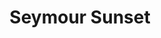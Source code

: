 ---
layout: product
product_id: 1419067555902
id: 1419067555902
title: Seymour Sunset
body_html: >-
  <p>Taken upon Mt. Seymour in Vancouver during the summer of 2017.</p>

  <p>We took a quick hike up Mt. Seymour to catch the evening sun going down. You’d be surprised that for such a short hike, the elevation gain really gets to you. Also not depicted in the photograph are the hoards of bugs that swarmed us.</p>

  <p> </p>
vendor: Connell McCarthy
product_type: Posters, Prints, & Visual Artwork
created_at: 2018-08-22T19:51:25-04:00
handle: seymour-sunset
updated_at: 2024-09-11T13:21:24-04:00
published_at: 2018-08-22T19:38:24-04:00
template_suffix: ""
published_scope: global
tags: aerial, Batch 01, mountain, mountains, Print, range, summer, sunset
status: active
admin_graphql_api_id: gid://shopify/Product/1419067555902
variants:
  - product_id: 1419067555902
    id: 39577175228478
    title: 8x10” / Full Colour
    price: "35.00"
    position: 1
    inventory_policy: continue
    compare_at_price: null
    option1: 8x10”
    option2: Full Colour
    option3: null
    created_at: 2021-09-01T14:35:22-04:00
    updated_at: 2023-10-27T20:29:36-04:00
    taxable: true
    barcode: ""
    fulfillment_service: manual
    grams: 208
    inventory_management: shopify
    requires_shipping: true
    sku: CM-PP-B1-10-XXS-FC
    weight: 0.208
    weight_unit: kg
    inventory_item_id: 41671615873086
    inventory_quantity: 100
    old_inventory_quantity: 100
    admin_graphql_api_id: gid://shopify/ProductVariant/39577175228478
    image_id: 6198858416190
  - product_id: 1419067555902
    id: 39577175261246
    title: 8x10” / Black & White
    price: "35.00"
    position: 2
    inventory_policy: continue
    compare_at_price: null
    option1: 8x10”
    option2: Black & White
    option3: null
    created_at: 2021-09-01T14:35:22-04:00
    updated_at: 2023-10-27T20:29:36-04:00
    taxable: true
    barcode: ""
    fulfillment_service: manual
    grams: 208
    inventory_management: shopify
    requires_shipping: true
    sku: CM-PP-B1-10-XXS-BW
    weight: 0.208
    weight_unit: kg
    inventory_item_id: 41671615905854
    inventory_quantity: 100
    old_inventory_quantity: 100
    admin_graphql_api_id: gid://shopify/ProductVariant/39577175261246
    image_id: 6198858350654
  - product_id: 1419067555902
    id: 39577175294014
    title: 8.5x11” / Full Colour
    price: "35.00"
    position: 3
    inventory_policy: continue
    compare_at_price: null
    option1: 8.5x11”
    option2: Full Colour
    option3: null
    created_at: 2021-09-01T14:35:22-04:00
    updated_at: 2023-10-27T20:29:36-04:00
    taxable: true
    barcode: ""
    fulfillment_service: manual
    grams: 208
    inventory_management: shopify
    requires_shipping: true
    sku: CM-PP-B1-10-XS-FC
    weight: 0.208
    weight_unit: kg
    inventory_item_id: 41671615938622
    inventory_quantity: 100
    old_inventory_quantity: 100
    admin_graphql_api_id: gid://shopify/ProductVariant/39577175294014
    image_id: 6198858416190
  - product_id: 1419067555902
    id: 39577175326782
    title: 8.5x11” / Black & White
    price: "35.00"
    position: 4
    inventory_policy: continue
    compare_at_price: null
    option1: 8.5x11”
    option2: Black & White
    option3: null
    created_at: 2021-09-01T14:35:22-04:00
    updated_at: 2023-10-27T20:29:36-04:00
    taxable: true
    barcode: ""
    fulfillment_service: manual
    grams: 208
    inventory_management: shopify
    requires_shipping: true
    sku: CM-PP-B1-10-XS-BW
    weight: 0.208
    weight_unit: kg
    inventory_item_id: 41671615971390
    inventory_quantity: 100
    old_inventory_quantity: 100
    admin_graphql_api_id: gid://shopify/ProductVariant/39577175326782
    image_id: 6198858350654
  - product_id: 1419067555902
    id: 39577175359550
    title: 13x19” / Full Colour
    price: "40.00"
    position: 5
    inventory_policy: continue
    compare_at_price: null
    option1: 13x19”
    option2: Full Colour
    option3: null
    created_at: 2021-09-01T14:35:22-04:00
    updated_at: 2023-10-27T20:29:36-04:00
    taxable: true
    barcode: ""
    fulfillment_service: manual
    grams: 208
    inventory_management: shopify
    requires_shipping: true
    sku: CM-PP-B1-10-S-FC
    weight: 0.208
    weight_unit: kg
    inventory_item_id: 41671616004158
    inventory_quantity: 100
    old_inventory_quantity: 100
    admin_graphql_api_id: gid://shopify/ProductVariant/39577175359550
    image_id: 6198858416190
  - product_id: 1419067555902
    id: 39577175392318
    title: 13x19” / Black & White
    price: "40.00"
    position: 6
    inventory_policy: continue
    compare_at_price: null
    option1: 13x19”
    option2: Black & White
    option3: null
    created_at: 2021-09-01T14:35:22-04:00
    updated_at: 2023-10-27T20:29:36-04:00
    taxable: true
    barcode: ""
    fulfillment_service: manual
    grams: 208
    inventory_management: shopify
    requires_shipping: true
    sku: CM-PP-B1-10-S-BW
    weight: 0.208
    weight_unit: kg
    inventory_item_id: 41671616036926
    inventory_quantity: 100
    old_inventory_quantity: 100
    admin_graphql_api_id: gid://shopify/ProductVariant/39577175392318
    image_id: 6198858350654
  - product_id: 1419067555902
    id: 39577175425086
    title: 16x20” / Full Colour
    price: "50.00"
    position: 7
    inventory_policy: continue
    compare_at_price: null
    option1: 16x20”
    option2: Full Colour
    option3: null
    created_at: 2021-09-01T14:35:22-04:00
    updated_at: 2023-10-27T20:29:36-04:00
    taxable: true
    barcode: ""
    fulfillment_service: manual
    grams: 208
    inventory_management: shopify
    requires_shipping: true
    sku: CM-PP-B1-10-M-FC
    weight: 0.208
    weight_unit: kg
    inventory_item_id: 41671616069694
    inventory_quantity: 100
    old_inventory_quantity: 100
    admin_graphql_api_id: gid://shopify/ProductVariant/39577175425086
    image_id: 6198858416190
  - product_id: 1419067555902
    id: 39577175457854
    title: 16x20” / Black & White
    price: "50.00"
    position: 8
    inventory_policy: continue
    compare_at_price: null
    option1: 16x20”
    option2: Black & White
    option3: null
    created_at: 2021-09-01T14:35:22-04:00
    updated_at: 2023-10-27T20:29:36-04:00
    taxable: true
    barcode: ""
    fulfillment_service: manual
    grams: 208
    inventory_management: shopify
    requires_shipping: true
    sku: CM-PP-B1-10-M-BW
    weight: 0.208
    weight_unit: kg
    inventory_item_id: 41671616102462
    inventory_quantity: 100
    old_inventory_quantity: 100
    admin_graphql_api_id: gid://shopify/ProductVariant/39577175457854
    image_id: 6198858350654
  - product_id: 1419067555902
    id: 39577175490622
    title: 20x24” / Full Colour
    price: "60.00"
    position: 9
    inventory_policy: continue
    compare_at_price: null
    option1: 20x24”
    option2: Full Colour
    option3: null
    created_at: 2021-09-01T14:35:22-04:00
    updated_at: 2023-10-27T20:29:36-04:00
    taxable: true
    barcode: ""
    fulfillment_service: manual
    grams: 208
    inventory_management: shopify
    requires_shipping: true
    sku: CM-PP-B1-10-L-FC
    weight: 0.208
    weight_unit: kg
    inventory_item_id: 41671616135230
    inventory_quantity: 100
    old_inventory_quantity: 100
    admin_graphql_api_id: gid://shopify/ProductVariant/39577175490622
    image_id: 6198858416190
  - product_id: 1419067555902
    id: 39577175523390
    title: 20x24” / Black & White
    price: "60.00"
    position: 10
    inventory_policy: continue
    compare_at_price: null
    option1: 20x24”
    option2: Black & White
    option3: null
    created_at: 2021-09-01T14:35:22-04:00
    updated_at: 2023-10-27T20:29:36-04:00
    taxable: true
    barcode: ""
    fulfillment_service: manual
    grams: 208
    inventory_management: shopify
    requires_shipping: true
    sku: CM-PP-B1-10-L-BW
    weight: 0.208
    weight_unit: kg
    inventory_item_id: 41671616167998
    inventory_quantity: 100
    old_inventory_quantity: 100
    admin_graphql_api_id: gid://shopify/ProductVariant/39577175523390
    image_id: 6198858350654
  - product_id: 1419067555902
    id: 39577175556158
    title: 20x30” / Full Colour
    price: "70.00"
    position: 11
    inventory_policy: continue
    compare_at_price: null
    option1: 20x30”
    option2: Full Colour
    option3: null
    created_at: 2021-09-01T14:35:22-04:00
    updated_at: 2023-10-27T20:29:36-04:00
    taxable: true
    barcode: ""
    fulfillment_service: manual
    grams: 208
    inventory_management: shopify
    requires_shipping: true
    sku: CM-PP-B1-10-XL-FC
    weight: 0.208
    weight_unit: kg
    inventory_item_id: 41671616200766
    inventory_quantity: 100
    old_inventory_quantity: 100
    admin_graphql_api_id: gid://shopify/ProductVariant/39577175556158
    image_id: 6198858416190
  - product_id: 1419067555902
    id: 39577175588926
    title: 20x30” / Black & White
    price: "70.00"
    position: 12
    inventory_policy: continue
    compare_at_price: null
    option1: 20x30”
    option2: Black & White
    option3: null
    created_at: 2021-09-01T14:35:22-04:00
    updated_at: 2023-10-27T20:29:36-04:00
    taxable: true
    barcode: ""
    fulfillment_service: manual
    grams: 208
    inventory_management: shopify
    requires_shipping: true
    sku: CM-PP-B1-10-XL-BW
    weight: 0.208
    weight_unit: kg
    inventory_item_id: 41671616233534
    inventory_quantity: 100
    old_inventory_quantity: 100
    admin_graphql_api_id: gid://shopify/ProductVariant/39577175588926
    image_id: 6198858350654
  - product_id: 1419067555902
    id: 39577175621694
    title: 24x36” / Full Colour
    price: "90.00"
    position: 13
    inventory_policy: continue
    compare_at_price: null
    option1: 24x36”
    option2: Full Colour
    option3: null
    created_at: 2021-09-01T14:35:22-04:00
    updated_at: 2023-10-27T20:29:36-04:00
    taxable: true
    barcode: ""
    fulfillment_service: manual
    grams: 208
    inventory_management: shopify
    requires_shipping: true
    sku: CM-PP-B1-10-XXL-FC
    weight: 0.208
    weight_unit: kg
    inventory_item_id: 41671616266302
    inventory_quantity: 100
    old_inventory_quantity: 100
    admin_graphql_api_id: gid://shopify/ProductVariant/39577175621694
    image_id: 6198858416190
  - product_id: 1419067555902
    id: 39577175654462
    title: 24x36” / Black & White
    price: "90.00"
    position: 14
    inventory_policy: continue
    compare_at_price: null
    option1: 24x36”
    option2: Black & White
    option3: null
    created_at: 2021-09-01T14:35:22-04:00
    updated_at: 2023-10-27T20:29:36-04:00
    taxable: true
    barcode: ""
    fulfillment_service: manual
    grams: 208
    inventory_management: shopify
    requires_shipping: true
    sku: CM-PP-B1-10-XXL-BW
    weight: 0.208
    weight_unit: kg
    inventory_item_id: 41671616299070
    inventory_quantity: 100
    old_inventory_quantity: 100
    admin_graphql_api_id: gid://shopify/ProductVariant/39577175654462
    image_id: 6198858350654
  - product_id: 1419067555902
    id: 39577175687230
    title: 30x40” / Full Colour
    price: "100.00"
    position: 15
    inventory_policy: continue
    compare_at_price: null
    option1: 30x40”
    option2: Full Colour
    option3: null
    created_at: 2021-09-01T14:35:22-04:00
    updated_at: 2023-10-27T20:29:36-04:00
    taxable: true
    barcode: ""
    fulfillment_service: manual
    grams: 208
    inventory_management: shopify
    requires_shipping: true
    sku: CM-PP-B1-10-XXXL-FC
    weight: 0.208
    weight_unit: kg
    inventory_item_id: 41671616331838
    inventory_quantity: 100
    old_inventory_quantity: 100
    admin_graphql_api_id: gid://shopify/ProductVariant/39577175687230
    image_id: 6198858416190
  - product_id: 1419067555902
    id: 39577175719998
    title: 30x40” / Black & White
    price: "100.00"
    position: 16
    inventory_policy: continue
    compare_at_price: null
    option1: 30x40”
    option2: Black & White
    option3: null
    created_at: 2021-09-01T14:35:22-04:00
    updated_at: 2023-10-27T20:29:36-04:00
    taxable: true
    barcode: ""
    fulfillment_service: manual
    grams: 208
    inventory_management: shopify
    requires_shipping: true
    sku: CM-PP-B1-10-XXXL-BW
    weight: 0.208
    weight_unit: kg
    inventory_item_id: 41671616364606
    inventory_quantity: 100
    old_inventory_quantity: 100
    admin_graphql_api_id: gid://shopify/ProductVariant/39577175719998
    image_id: 6198858350654
options:
  - product_id: 1419067555902
    id: 1948204761150
    name: Size
    position: 1
    values:
      - 8x10”
      - 8.5x11”
      - 13x19”
      - 16x20”
      - 20x24”
      - 20x30”
      - 24x36”
      - 30x40”
  - product_id: 1419067555902
    id: 8590008811582
    name: Color
    position: 2
    values:
      - Full Colour
      - Black & White
images:
  - id: 6198858416190
    alt: null
    position: 1
    product_id: 1419067555902
    created_at: 2019-03-04T19:47:52-05:00
    updated_at: 2021-05-04T20:39:37-04:00
    admin_graphql_api_id: gid://shopify/ProductImage/6198858416190
    width: 1000
    height: 1500
    src: https://cdn.shopify.com/s/files/1/1624/2355/products/CM---Seymour-Sunset-_Product-Mockup-2019.jpg?v=1620175177
    variant_ids:
      - 39577175228478
      - 39577175294014
      - 39577175359550
      - 39577175425086
      - 39577175490622
      - 39577175556158
      - 39577175621694
      - 39577175687230
  - id: 6198858350654
    alt: null
    position: 2
    product_id: 1419067555902
    created_at: 2019-03-04T19:47:51-05:00
    updated_at: 2021-05-04T20:39:37-04:00
    admin_graphql_api_id: gid://shopify/ProductImage/6198858350654
    width: 1000
    height: 1500
    src: https://cdn.shopify.com/s/files/1/1624/2355/products/CM---Seymour-Sunset-_Product-Mockup-2019_-B_W.jpg?v=1620175177
    variant_ids:
      - 39577175261246
      - 39577175326782
      - 39577175392318
      - 39577175457854
      - 39577175523390
      - 39577175588926
      - 39577175654462
      - 39577175719998
  - id: 28230266650686
    alt: null
    position: 3
    product_id: 1419067555902
    created_at: 2021-05-04T20:39:50-04:00
    updated_at: 2021-05-04T20:39:50-04:00
    admin_graphql_api_id: gid://shopify/ProductImage/28230266650686
    width: 2000
    height: 1800
    src: https://cdn.shopify.com/s/files/1/1624/2355/products/PAR_02_0001.png?v=1620175190
    variant_ids: []
  - id: 29846615785534
    alt: null
    position: 4
    product_id: 1419067555902
    created_at: 2022-11-23T20:02:41-05:00
    updated_at: 2022-11-23T20:02:42-05:00
    admin_graphql_api_id: gid://shopify/ProductImage/29846615785534
    width: 1971
    height: 1306
    src: https://cdn.shopify.com/s/files/1/1624/2355/products/SeymourSunset.jpg?v=1669251762
    variant_ids: []
image:
  id: 6198858416190
  alt: null
  position: 1
  product_id: 1419067555902
  created_at: 2019-03-04T19:47:52-05:00
  updated_at: 2021-05-04T20:39:37-04:00
  admin_graphql_api_id: gid://shopify/ProductImage/6198858416190
  width: 1000
  height: 1500
  src: https://cdn.shopify.com/s/files/1/1624/2355/products/CM---Seymour-Sunset-_Product-Mockup-2019.jpg?v=1620175177
  variant_ids:
    - 39577175228478
    - 39577175294014
    - 39577175359550
    - 39577175425086
    - 39577175490622
    - 39577175556158
    - 39577175621694
    - 39577175687230

---